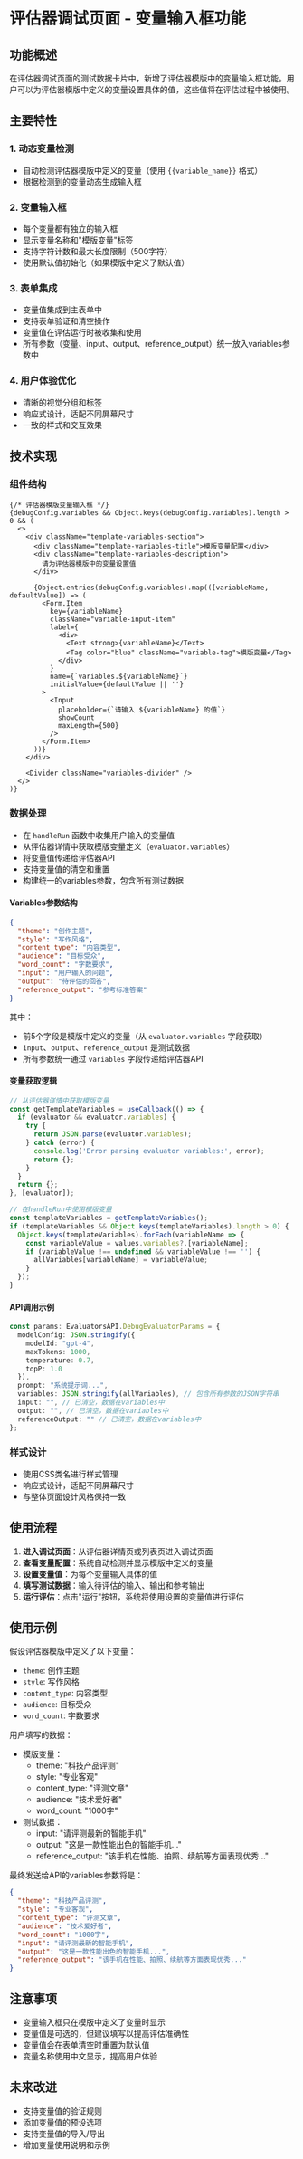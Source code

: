 # 评估器调试页面 - 变量输入框功能

## 功能概述

在评估器调试页面的测试数据卡片中，新增了评估器模版中的变量输入框功能。用户可以为评估器模版中定义的变量设置具体的值，这些值将在评估过程中被使用。

## 主要特性

### 1. 动态变量检测
- 自动检测评估器模版中定义的变量（使用 `{{variable_name}}` 格式）
- 根据检测到的变量动态生成输入框

### 2. 变量输入框
- 每个变量都有独立的输入框
- 显示变量名称和"模版变量"标签
- 支持字符计数和最大长度限制（500字符）
- 使用默认值初始化（如果模版中定义了默认值）

### 3. 表单集成
- 变量值集成到主表单中
- 支持表单验证和清空操作
- 变量值在评估运行时被收集和使用
- 所有参数（变量、input、output、reference_output）统一放入variables参数中

### 4. 用户体验优化
- 清晰的视觉分组和标签
- 响应式设计，适配不同屏幕尺寸
- 一致的样式和交互效果

## 技术实现

### 组件结构
```tsx
{/* 评估器模版变量输入框 */}
{debugConfig.variables && Object.keys(debugConfig.variables).length > 0 && (
  <>
    <div className="template-variables-section">
      <div className="template-variables-title">模版变量配置</div>
      <div className="template-variables-description">
        请为评估器模版中的变量设置值
      </div>
      
      {Object.entries(debugConfig.variables).map(([variableName, defaultValue]) => (
        <Form.Item
          key={variableName}
          className="variable-input-item"
          label={
            <div>
              <Text strong>{variableName}</Text>
              <Tag color="blue" className="variable-tag">模版变量</Tag>
            </div>
          }
          name={`variables.${variableName}`}
          initialValue={defaultValue || ''}
        >
          <Input
            placeholder={`请输入 ${variableName} 的值`}
            showCount
            maxLength={500}
          />
        </Form.Item>
      ))}
    </div>
    
    <Divider className="variables-divider" />
  </>
)}
```

### 数据处理
- 在 `handleRun` 函数中收集用户输入的变量值
- 从评估器详情中获取模版变量定义（`evaluator.variables`）
- 将变量值传递给评估器API
- 支持变量值的清空和重置
- 构建统一的variables参数，包含所有测试数据

#### Variables参数结构
```json
{
  "theme": "创作主题",
  "style": "写作风格", 
  "content_type": "内容类型",
  "audience": "目标受众",
  "word_count": "字数要求",
  "input": "用户输入的问题",
  "output": "待评估的回答",
  "reference_output": "参考标准答案"
}
```

其中：
- 前5个字段是模版中定义的变量（从 `evaluator.variables` 字段获取）
- `input`、`output`、`reference_output` 是测试数据
- 所有参数统一通过 `variables` 字段传递给评估器API

#### 变量获取逻辑
```typescript
// 从评估器详情中获取模版变量
const getTemplateVariables = useCallback(() => {
  if (evaluator && evaluator.variables) {
    try {
      return JSON.parse(evaluator.variables);
    } catch (error) {
      console.log('Error parsing evaluator variables:', error);
      return {};
    }
  }
  return {};
}, [evaluator]);

// 在handleRun中使用模版变量
const templateVariables = getTemplateVariables();
if (templateVariables && Object.keys(templateVariables).length > 0) {
  Object.keys(templateVariables).forEach(variableName => {
    const variableValue = values.variables?.[variableName];
    if (variableValue !== undefined && variableValue !== '') {
      allVariables[variableName] = variableValue;
    }
  });
}
```

#### API调用示例
```typescript
const params: EvaluatorsAPI.DebugEvaluatorParams = {
  modelConfig: JSON.stringify({
    modelId: "gpt-4",
    maxTokens: 1000,
    temperature: 0.7,
    topP: 1.0
  }),
  prompt: "系统提示词...",
  variables: JSON.stringify(allVariables), // 包含所有参数的JSON字符串
  input: "", // 已清空，数据在variables中
  output: "", // 已清空，数据在variables中
  referenceOutput: "" // 已清空，数据在variables中
};
```

### 样式设计
- 使用CSS类名进行样式管理
- 响应式设计，适配不同屏幕尺寸
- 与整体页面设计风格保持一致

## 使用流程

1. **进入调试页面**：从评估器详情页或列表页进入调试页面
2. **查看变量配置**：系统自动检测并显示模版中定义的变量
3. **设置变量值**：为每个变量输入具体的值
4. **填写测试数据**：输入待评估的输入、输出和参考输出
5. **运行评估**：点击"运行"按钮，系统将使用设置的变量值进行评估

## 使用示例

假设评估器模版中定义了以下变量：
- `theme`: 创作主题
- `style`: 写作风格
- `content_type`: 内容类型
- `audience`: 目标受众
- `word_count`: 字数要求

用户填写的数据：
- 模版变量：
  - theme: "科技产品评测"
  - style: "专业客观"
  - content_type: "评测文章"
  - audience: "技术爱好者"
  - word_count: "1000字"
- 测试数据：
  - input: "请评测最新的智能手机"
  - output: "这是一款性能出色的智能手机..."
  - reference_output: "该手机在性能、拍照、续航等方面表现优秀..."

最终发送给API的variables参数将是：
```json
{
  "theme": "科技产品评测",
  "style": "专业客观",
  "content_type": "评测文章",
  "audience": "技术爱好者",
  "word_count": "1000字",
  "input": "请评测最新的智能手机",
  "output": "这是一款性能出色的智能手机...",
  "reference_output": "该手机在性能、拍照、续航等方面表现优秀..."
}
```

## 注意事项

- 变量输入框只在模版中定义了变量时显示
- 变量值是可选的，但建议填写以提高评估准确性
- 变量值会在表单清空时重置为默认值
- 变量名称使用中文显示，提高用户体验

## 未来改进

- 支持变量值的验证规则
- 添加变量值的预设选项
- 支持变量值的导入/导出
- 增加变量使用说明和示例 